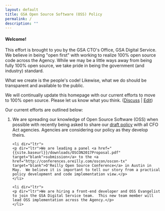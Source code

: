 ```yaml
---
layout: default
title: GSA Open Source Software (OSS) Policy
permalink: /
description: ""
---
```


#### Welcome!

<p dir="ltr">This effort is brought to you by the GSA CTO's Office, GSA Digital Service.  We believe in being "open first" with working to realize 100% open source code across the Agency.  While we may be a little ways away from being fully 100% open source, we take pride in being the government (and industry) standard.</p>

<p dir="ltr">What we create is the people's code!  Likewise, what we do should be transparent and available to the public.</p>

<p dir="ltr">We will continually update this homepage with our current efforts to move to 100% open source.  Please let us know what you think. (<a href="https://github.com/gsa/gsaopensourcepolicy/issues/" target="blank">Discuss</a> | <a href="https://github.com/gsa/gsaopensourcepolicy/edit/master/pages/index.md" target="blank">Edit</a>)</p>

<p dir="ltr">Our current efforts are outlined below:</p>

<ol>
    <li dir="ltr">
    <p dir="ltr">We are spreading our knowledge of Open Source Software (OSS) when possible with recently being asked to share our <a href="{{site.baseurl}}/downloads/GSAOSSPolicy.pdf" target="_blank">draft policy</a> with all CFO Act agencies.  Agencies are considering our policy as they develop theirs.</p>
    </li>
    
    <li dir="ltr">
    <p dir="ltr">We are leading a panel <a href="{{site.baseurl}}/downloads/OSCON2017Proposal.pdf" target="blank">submission</a> to the <a href="http://conferences.oreilly.com/oscon/oscon-tx" target="blank">O'Reilly Open Source Conference</a> in Austin in May.  We believe it is important to tell our story from a practical policy development and code implementation view.</p>
    </li>
    
    <li dir="ltr">
    <p dir="ltr">We are hiring a front-end developer and OSS Evangelist to join the GSA Digital Service team.  This new team member will lead OSS implementation across the Agency.</p>
    </li>
</ol>
